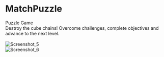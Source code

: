 # MatchPuzzle
Puzzle Game </br>
Destroy the cube chains! Overcome challenges, complete objectives and advance to the next level. </br> </br>
![Screenshot_5](https://github.com/anilgul96/MatchPuzzle/assets/115142182/85d94cb5-34da-4149-9203-5c81ae625044)
</br>
![Screenshot_6](https://github.com/anilgul96/MatchPuzzle/assets/115142182/c55c6e5e-9f69-4d9d-8eec-59bb5d2520c0)
</br>
